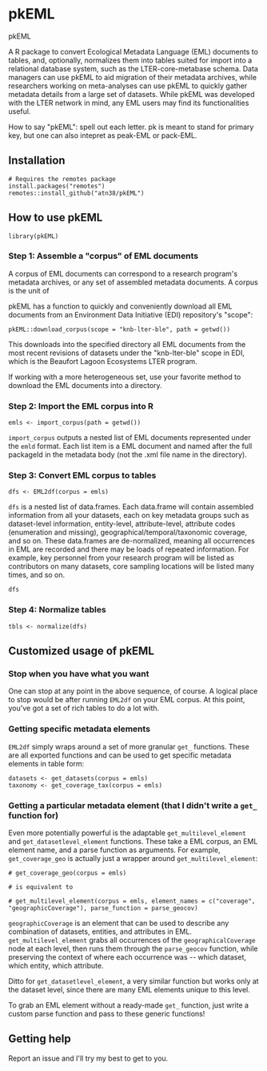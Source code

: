 # pkEML
pkEML

A R package to convert Ecological Metadata Language (EML) documents to tables, and, optionally, normalizes them into tables suited for import into a relational database system, such as the LTER-core-metabase schema. Data managers can use pkEML to aid migration of their metadata archives, while researchers working on meta-analyses can use pkEML to quickly gather metadata details from a large set of datasets.  While pkEML was developed with the LTER network in mind, any EML users may find its functionalities useful.

How to say "pkEML": spell out each letter. pk is meant to stand for primary key, but one can also intepret as peak-EML or pack-EML.

## Installation

```
# Requires the remotes package
install.packages("remotes")
remotes::install_github("atn38/pkEML")
```

## How to use pkEML

```
library(pkEML)
```

### Step 1: Assemble a "corpus" of EML documents

A corpus of EML documents can correspond to a research program's metadata archives, or any set of assembled metadata documents. A corpus is the unit of 

pkEML has a function to quickly and conveniently download all EML documents from an Environment Data Initiative (EDI) repository's "scope":

```
pkEML::download_corpus(scope = "knb-lter-ble", path = getwd())
```

This downloads into the specified directory all EML documents from the most recent revisions of datasets under the "knb-lter-ble" scope in EDI, which is the Beaufort Lagoon Ecosystems LTER program. 

If working with a more heterogeneous set, use your favorite method to download the EML documents into a directory.

### Step 2: Import the EML corpus into R

```
emls <- import_corpus(path = getwd())
```

`import_corpus` outputs a nested list of EML documents represented under the `emld` format. Each list item is a EML document and named after the full packageId in the metadata body (not the .xml file name in the directory).

### Step 3: Convert EML corpus to tables

```
dfs <- EML2df(corpus = emls)
```

`dfs` is a nested list of data.frames. Each data.frame will contain assembled information from all your datasets, each on key metadata groups such as dataset-level information, entity-level, attribute-level, attribute codes (enumeration and missing), geographical/temporal/taxonomic coverage, and so on. These data.frames are de-normalized, meaning all occurrences in EML are recorded and there may be loads of repeated information. For example, key personnel from your research program will be listed as contributors on many datasets, core sampling locations will be listed many times, and so on. 

```
dfs
```

### Step 4: Normalize tables 

```
tbls <- normalize(dfs)
```

## Customized usage of pkEML

### Stop when you have what you want

One can stop at any point in the above sequence, of course. A logical place to stop would be after running `EML2df` on your EML corpus. At this point, you've got a set of rich tables to do a lot with.

### Getting specific metadata elements

`EML2df` simply wraps around a set of more granular `get_` functions. These are all exported functions and can be used to get specific metadata elements in table form:

```
datasets <- get_datasets(corpus = emls)
taxonomy <- get_coverage_tax(corpus = emls)
```

### Getting a particular metadata element (that I didn't write a `get_` function for)

Even more potentially powerful is the adaptable `get_multilevel_element` and `get_datasetlevel_element` functions. These take a EML corpus, an EML element name, and a parse function as arguments. For example, `get_coverage_geo` is actually just a wrapper around `get_multilevel_element`:

```
# get_coverage_geo(corpus = emls) 

# is equivalent to 

# get_multilevel_element(corpus = emls, element_names = c("coverage", "geographicCoverage"), parse_function = parse_geocov) 
```

`geographicCoverage` is an element that can be used to describe any combination of datasets, entities, and attributes in EML. `get_multilevel_element` grabs all occurrences of the `geographicalCoverage` node at each level, then runs them through the `parse_geocov` function, while preserving the context of where each occurrence was -- which dataset, which entity, which attribute.

Ditto for `get_datasetlevel_element`, a very similar function but works only at the dataset level, since there are many EML elements unique to this level. 

To grab an EML element without a ready-made `get_` function, just write a custom parse function and pass to these generic functions!


## Getting help

Report an issue and I'll try my best to get to you.




